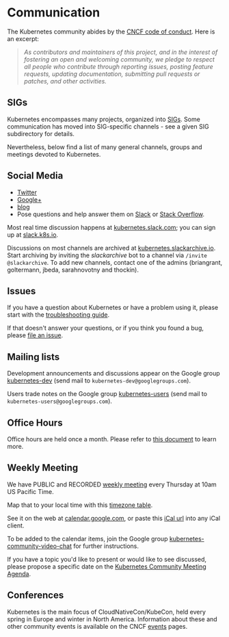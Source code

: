 # Communication

The Kubernetes community abides by the [CNCF code of conduct].  Here is an excerpt:

> _As contributors and maintainers of this project, and in the interest
> of fostering an open and welcoming community, we pledge to respect
> all people who contribute through reporting issues, posting feature
> requests, updating documentation, submitting pull requests or patches,
> and other activities._

## SIGs

Kubernetes encompasses many projects, organized into [SIGs](sig-list.md).
Some communication has moved into SIG-specific channels - see
a given SIG subdirectory for details.

Nevertheless, below find a list of many general channels, groups
and meetings devoted to Kubernetes.

## Social Media

* [Twitter]
* [Google+]
* [blog]
* Pose questions and help answer them on [Slack][slack.k8s.io] or [Stack Overflow].

Most real time discussion happens at [kubernetes.slack.com];
you can sign up at [slack.k8s.io].
 
Discussions on most channels are archived at [kubernetes.slackarchive.io].
Start archiving by inviting the _slackarchive_ bot to a
channel via `/invite @slackarchive`.
To add new channels, contact one of the admins
(briangrant, goltermann, jbeda, sarahnovotny and thockin).

## Issues

If you have a question about Kubernetes or have a problem using it,
please start with the [troubleshooting guide].

If that doesn't answer your questions, or if you think you found a bug,
please [file an issue].


## Mailing lists

Development announcements and discussions appear on the Google group
[kubernetes-dev] (send mail to `kubernetes-dev@googlegroups.com`).

Users trade notes on the Google group
[kubernetes-users] (send mail to `kubernetes-users@googlegroups.com`).

## Office Hours

Office hours are held once a month. Please refer to [this document](community/office-hours.md) to learn more. 

## Weekly Meeting

We have PUBLIC and RECORDED [weekly meeting] every Thursday at 10am US Pacific Time.

Map that to your local time with this [timezone table].

See it on the web at [calendar.google.com], or paste this [iCal url] into any iCal client.

To be added to the calendar items, join the Google group
[kubernetes-community-video-chat] for further instructions.

If you have a topic you'd like to present or would like to see discussed,
please propose a specific date on the [Kubernetes Community Meeting Agenda].


## Conferences

Kubernetes is the main focus of CloudNativeCon/KubeCon, held every spring in Europe and winter in North America. Information about these and other community events is available on the CNCF [events] pages.


[blog]: http://blog.kubernetes.io
[calendar.google.com]: https://calendar.google.com/calendar/embed?src=cgnt364vd8s86hr2phapfjc6uk%40group.calendar.google.com&ctz=America/Los_Angeles
[CNCF code of conduct]: https://github.com/cncf/foundation/blob/master/code-of-conduct.md
[communication]: /communication.md
[community meeting]: /communication.md#weekly-meeting
[events]: https://www.cncf.io/events/
[file an issue]: https://github.com/kubernetes/kubernetes/issues/new
[Google+]: https://plus.google.com/u/0/b/116512812300813784482/116512812300813784482
[iCal url]: https://calendar.google.com/calendar/ical/cgnt364vd8s86hr2phapfjc6uk%40group.calendar.google.com/public/basic.ics
[Kubernetes Community Meeting Agenda]: https://docs.google.com/document/d/1VQDIAB0OqiSjIHI8AWMvSdceWhnz56jNpZrLs6o7NJY/edit#
[kubernetes-community-video-chat]: https://groups.google.com/forum/#!forum/kubernetes-community-video-chat
[kubernetes-dev]: https://groups.google.com/forum/#!forum/kubernetes-dev
[kubernetes-users]: https://groups.google.com/forum/#!forum/kubernetes-users
[kubernetes.slackarchive.io]: http://kubernetes.slackarchive.io
[kubernetes.slack.com]: http://kubernetes.slack.com
[Special Interest Group]: /README.md#SIGs
[slack.k8s.io]: http://slack.k8s.io
[Stack Overflow]: http://stackoverflow.com/questions/tagged/kubernetes
[timezone table]: https://www.google.com/search?q=1000+am+in+pst
[troubleshooting guide]: http://kubernetes.io/docs/troubleshooting
[Twitter]: https://twitter.com/kubernetesio
[weekly meeting]: https://zoom.us/my/kubernetescommunity
